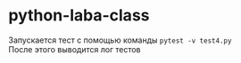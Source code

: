 # python-laba-class
Запускается тест с помощью команды ```pytest -v test4.py```  
После этого выводится лог тестов
